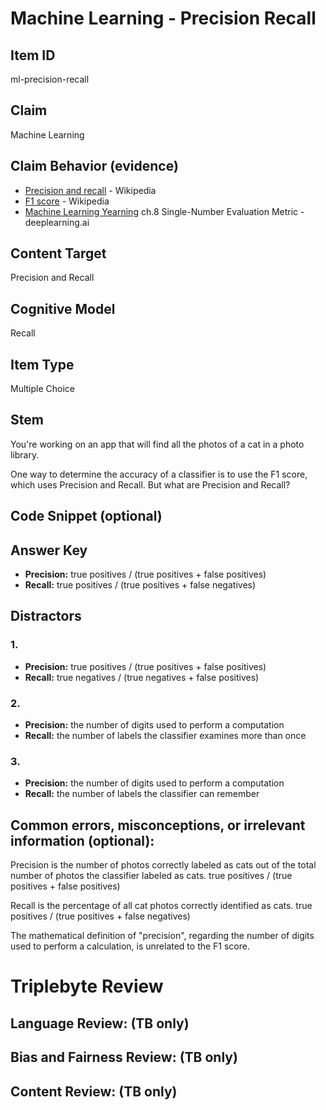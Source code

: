 # Machine Learning - Precision Recall

## Item ID
ml-precision-recall

## Claim
Machine Learning

## Claim Behavior (evidence)
- [Precision and recall](https://en.wikipedia.org/wiki/Precision_and_recall) - Wikipedia
- [F1 score](https://en.wikipedia.org/wiki/F1_score) - Wikipedia
- [Machine Learning Yearning](https://www.deeplearning.ai/machine-learning-yearning/) ch.8 Single-Number Evaluation Metric - deeplearning.ai

## Content Target
Precision and Recall

## Cognitive Model
Recall

## Item Type
Multiple Choice

## Stem

You're working on an app that will find all the photos of a cat in a photo library.

One way to determine the accuracy of a classifier is to use the F1 score, which uses Precision and Recall.  But what are Precision and Recall? 

## Code Snippet (optional)


## Answer Key                                                                                  

* **Precision:** true positives / (true positives + false positives)
* **Recall:** true positives / (true positives + false negatives)

## Distractors

### 1.
* **Precision:** true positives / (true positives + false positives)
* **Recall:** true negatives / (true negatives + false positives)


### 2.
* **Precision:** the number of digits used to perform a computation
* **Recall:** the number of labels the classifier examines more than once


### 3.
* **Precision:** the number of digits used to perform a computation
* **Recall:** the number of labels the classifier can remember


## Common errors, misconceptions, or irrelevant information (optional):

Precision is the number of photos correctly labeled as cats out of the total number of photos the classifier labeled as cats.
true positives / (true positives + false positives)

Recall is the percentage of all cat photos correctly identified as cats. 
true positives / (true positives + false negatives)

The mathematical definition of "precision", regarding the number of digits used to perform a calculation, is unrelated to the F1 score.

# Triplebyte Review


## Language Review: (TB only)


## Bias and Fairness Review: (TB only)


## Content Review: (TB only)

